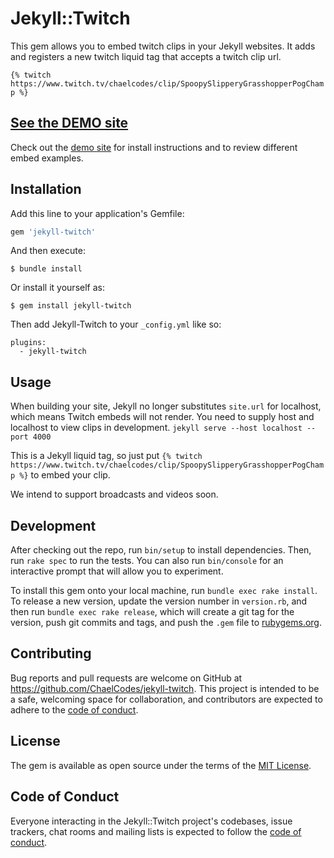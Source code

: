# Jekyll::Twitch

This gem allows you to embed twitch clips in your Jekyll websites. It adds and registers a new twitch liquid tag that accepts a twitch clip url.

`{% twitch https://www.twitch.tv/chaelcodes/clip/SpoopySlipperyGrasshopperPogChamp %}`

## [See the DEMO site](https://www.chael.codes/jekyll-twitch/)
Check out the [demo site](https://www.chael.codes/jekyll-twitch/) for install instructions and to review different embed examples.

## Installation

Add this line to your application's Gemfile:

```ruby
gem 'jekyll-twitch'
```

And then execute:

    $ bundle install

Or install it yourself as:

    $ gem install jekyll-twitch

Then add Jekyll-Twitch to your `_config.yml` like so:
```
plugins:
  - jekyll-twitch
```

## Usage

When building your site, Jekyll no longer substitutes `site.url` for localhost, which means Twitch embeds will not render. You need to supply host and localhost to view clips in development. `jekyll serve --host localhost --port 4000`

This is a Jekyll liquid tag, so just put `{% twitch  https://www.twitch.tv/chaelcodes/clip/SpoopySlipperyGrasshopperPogChamp %}` to embed your clip.

We intend to support broadcasts and videos soon.

## Development

After checking out the repo, run `bin/setup` to install dependencies. Then, run `rake spec` to run the tests. You can also run `bin/console` for an interactive prompt that will allow you to experiment.

To install this gem onto your local machine, run `bundle exec rake install`. To release a new version, update the version number in `version.rb`, and then run `bundle exec rake release`, which will create a git tag for the version, push git commits and tags, and push the `.gem` file to [rubygems.org](https://rubygems.org).

## Contributing

Bug reports and pull requests are welcome on GitHub at https://github.com/ChaelCodes/jekyll-twitch. This project is intended to be a safe, welcoming space for collaboration, and contributors are expected to adhere to the [code of conduct](https://github.com/ChaelCodes/jekyll-twitch/blob/main/CODE_OF_CONDUCT.md).


## License

The gem is available as open source under the terms of the [MIT License](https://opensource.org/licenses/MIT).

## Code of Conduct

Everyone interacting in the Jekyll::Twitch project's codebases, issue trackers, chat rooms and mailing lists is expected to follow the [code of conduct](https://github.com/ChaelCodes/jekyll-twitch/blob/main/CODE_OF_CONDUCT.md).
